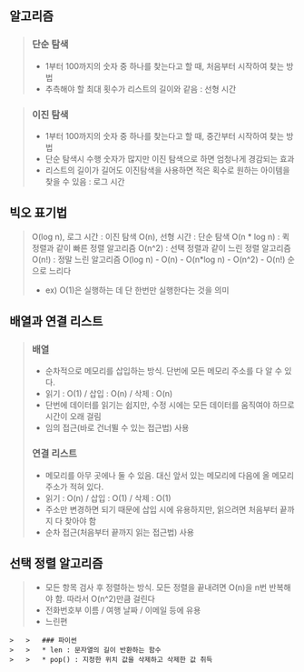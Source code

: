 ## 알고리즘
> ### 단순 탐색
>   * 1부터 100까지의 숫자 중 하나를 찾는다고 할 때, 처음부터 시작하여 찾는 방법
>   * 추측해야 할 최대 횟수가 리스트의 길이와 같음 : 선형 시간

> ### 이진 탐색
>   * 1부터 100까지의 숫자 중 하나를 찾는다고 할 때, 중간부터 시작하여 찾는 방법
>   * 단순 탐색시 수행 숫자가 많지만 이진 탐색으로 하면 엄청나게 경감되는 효과
>   * 리스트의 길이가 길어도 이진탐색을 사용하면 적은 획수로 원하는 아이템을 찾을 수 있음 : 로그 시간

## 빅오 표기법
>   O(log n), 로그 시간 : 이진 탐색
>   O(n), 선형 시간 : 단순 탐색
>   O(n * log n) : 퀵 정렬과 같이 빠른 정렬 알고리즘
>   O(n^2) : 선택 정렬과 같이 느린 정렬 알고리즘
>   O(n!) : 정말 느린 알고리즘
>   O(log n) - O(n) - O(n*log n) - O(n^2) - O(n!) 순으로 느리다
>   - ex) O(1)은 실행하는 데 단 한번만 실행한다는 것을 의미

## 배열과 연결 리스트
>   ### 배열
>   - 순차적으로 메모리를 삽입하는 방식. 단번에 모든 메모리 주소를 다 알 수 있다.
>   - 읽기 : O(1) / 삽입 : O(n) / 삭제 : O(n)
>   - 단번에 데이터를 읽기는 쉽지만, 수정 시에는 모든 데이터를 움직여야 하므로 시간이 오래 걸림
>   - 임의 접근(바로 건너뛸 수 있는 접근법) 사용
>   ### 연결 리스트
>   - 메모리를 아무 곳에나 둘 수 있음. 대신 앞서 있는 메모리에 다음에 올 메모리 주소가 적혀 있다.
>   - 읽기 : O(n) / 삽입 : O(1) / 삭제 : O(1)
>   - 주소만 변경하면 되기 때문에 삽입 시에 유용하지만, 읽으려면 처음부터 끝까지 다 찾아야 함
>   - 순차 접근(처음부터 끝까지 읽는 접근법) 사용

## 선택 정렬 알고리즘
>   - 모든 항목 검사 후 정렬하는 방식. 모든 정렬을 끝내려면 O(n)을 n번 반복해야 함. 따라서 O(n^2)만큼 걸린다
>   - 전화번호부 이름 / 여행 날짜 / 이메일 등에 유용
>   - 느린편
```
>   >   ### 파이썬
>   >   * len : 문자열의 길이 반환하는 함수
>   >   * pop() : 지정한 위치 값을 삭제하고 삭제한 값 취득
```
